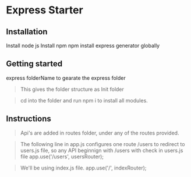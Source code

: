 # Express Starter

## Installation
Install node js
Install npm
npm install express generator globally


## Getting started
express folderName to gearate the express folder

> This gives the folder structure as Init folder

> cd into the folder and run npm i to install all modules.

## Instructions

> Api's are added in routes folder, under any of the routes provided.

> The following line in app.js configures one route /users to redirect to users.js file, so any API beginnign with /users with check in users.js file
        app.use('/users', usersRouter);

> We'll be using index.js file.
        app.use('/', indexRouter);



